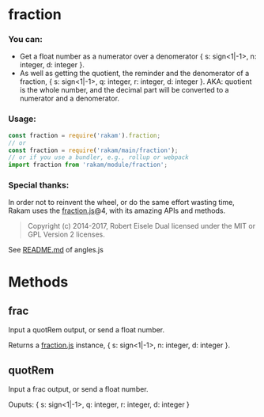# fraction

### You can:
- Get a float number as a numerator over a denomerator { s: sign<1|-1>, n: integer, d: integer }.
- As well as getting the quotient, the reminder and the denomerator of a fraction, { s: sign<1|-1>, q: integer, r: integer, d: integer }. AKA: quotient is the whole number, and the decimal part will be converted to a numerator and a denomerator. 

### Usage:
```js
const fraction = require('rakam').fraction;
// or
const fraction = require('rakam/main/fraction');
// or if you use a bundler, e.g., rollup or webpack
import fraction from 'rakam/module/fraction';
```

### Special thanks:

In order not to reinvent the wheel, or do the same effort wasting time, Rakam uses the [fraction.js](https://www.npmjs.com/package/fraction.js)@4, with its amazing APIs and methods.

> Copyright (c) 2014-2017, Robert Eisele Dual licensed under the MIT or GPL Version 2 licenses.

See [README.md](anglesjs-docs) of angles.js


# Methods

## frac

Input a quotRem output, or send a float number.

Returns a [fraction.js](https://www.npmjs.com/package/fraction.js) instance, { s: sign<1|-1>, n: integer, d: integer }.


## quotRem

Input a frac output, or send a float number.

Ouputs: { s: sign<1|-1>, q: integer, r: integer, d: integer }

